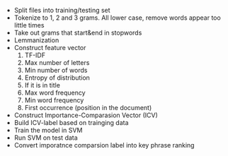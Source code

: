 * Split files into training/testing set
* Tokenize to 1, 2 and 3  grams. All lower case, remove words appear too little times
* Take out grams that start&end in stopwords
* Lemmanization
* Construct feature vector
    1. TF-IDF
    2. Max number of letters
    3. Min number of words
    4. Entropy of distribution
    5. If it is in title
    6. Max word frequency
    7. Min word frequency
    8. First occurrence (position in the document)
* Construct Importance-Comparasion Vector (ICV)
* Build ICV-label based on trainging data
* Train the model in SVM
* Run SVM on test data
* Convert imporatnce comparsion label into key phrase ranking
